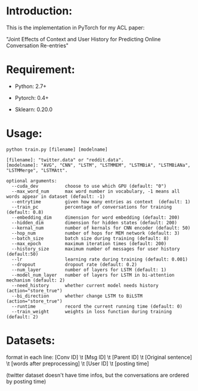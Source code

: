 # Introduction:
This is the implementation in PyTorch for my ACL paper:

"Joint Effects of Context and User History for Predicting Online Conversation Re-entries"


# Requirement:

* Python: 2.7+

* Pytorch: 0.4+

* Sklearn: 0.20.0

# Usage:

`python train.py [filename] [modelname]`

```
[filename]: "twitter.data" or "reddit.data".
[modelname]: "AVG", "CNN", "LSTM", "LSTMMEM", "LSTMBiA", "LSTMBiANa", "LSTMMerge", "LSTMAtt".

optional arguments:
  --cuda_dev          choose to use which GPU (default: "0")
  --max_word_num      max word number in vocabulary, -1 means all words appear in dataset (default: -1)
  --entrytime         given how many entries as context  (default: 1)
  --train_pc          percentage of conversations for training (default: 0.8)
  --embedding_dim     dimension for word embedding (default: 200)
  --hidden_dim        dimension for hidden states (default: 200)
  --kernal_num        number of kernals for CNN encoder (default: 50)
  --hop_num           number of hops for MEM network (default: 3)
  --batch_size        batch size during training (default: 8)
  --max_epoch         maximum iteration times (default: 200)
  --history_size      maximum number of messages for user history (default:50)
  --lr                learning rate during training (default: 0.001)
  --dropout           dropout rate (default: 0.2)
  --num_layer         number of layers for LSTM (default: 1)
  --model_num_layer   number of layers for LSTM in bi-attention mechanism (default: 2)
  --need_history      whether current model needs history (action="store_true")
  --bi_direction      whether change LSTM to BiLSTM (action="store_true")
  --runtime           record the current running time (default: 0)
  --train_weight      weights in loss function during training (default: 2)
```

# Datasets:

format in each line:
[Conv ID] \t [Msg ID] \t [Parent ID] \t [Original sentence] \t [words after preprocessing] \t [User ID] \t [posting time]

(twitter dataset doesn't have time infos, but the conversations are ordered by posting time)
